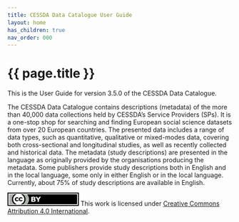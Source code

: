```yaml
---
title: CESSDA Data Catalogue User Guide
layout: home
has_children: true
nav_order: 000
---
```


# {{ page.title }}

This is the User Guide for version 3.5.0 of the CESSDA Data Catalogue.

The CESSDA Data Catalogue contains descriptions (metadata) of the more than 40,000 data collections
held by CESSDA’s Service Providers (SPs).
It is a one-stop shop for searching and finding European social science datasets from over
20 European countries. The presented data includes a range of data types,
such as quantitative, qualitative or mixed-modes data, covering both cross-sectional
and longitudinal studies, as well as recently collected and historical data.
The metadata (study descriptions) are presented in the language as originally
provided by the organisations producing the metadata. Some publishers provide
study descriptions both in English and in the local language, some only in either
English or in the local language. Currently, about 75% of study descriptions
are available in English.

![CC-BY-4.0](images/cc-by.svg "CC-BY-4.0")
This work is licensed under [Creative Commons Attribution 4.0 International](https://creativecommons.org/licenses/by/4.0/).
